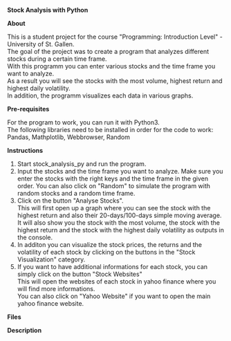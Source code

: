 **Stock Analysis with Python**

**About**

This is a student project for the course "Programming: Introduction Level" - University of St. Gallen.   
The goal of the project was to create a program that analyzes different stocks during a certain time frame.   
With this programm you can enter various stocks and the time frame you want to analyze.    
As a result you will see the stocks with the most volume, highest return and highest daily volatility.    
In addition, the programm visualizes each data in various graphs.   


**Pre-requisites**

For the program to work, you can run it with Python3.   
The following libraries need to be installed in order for the code to work:   
Pandas, Mathplotlib, Webbrowser, Random

**Instructions**
1. Start stock_analysis_py and run the program.
2. Input the stocks and the time frame you want to analyze. Make sure you enter the stocks with the right keys and the time frame in the given order.
   You can also click on "Random" to simulate the program with random stocks and a random time frame.
3. Click on the button "Analyse Stocks".    
   This will first open up a graph where you can see the stock with the highest return and also their 20-days/100-days simple moving average.   
   It will also show you the stock with the most volume, the stock with the highest return and the stock with the highest daily volatility as outputs in the console.   
4. In additon you can visualize the stock prices, the returns and the volatility of each stock by clicking on the buttons in the "Stock Visualization" category.
5. If you want to have additional informations for each stock, you can simply click on the button "Stock Websites"   
   This will open the websites of each stock in yahoo finance where you will find more informations.   
   You can also click on "Yahoo Website" if you want to open the main yahoo finance website.    

**Files**



**Description**

